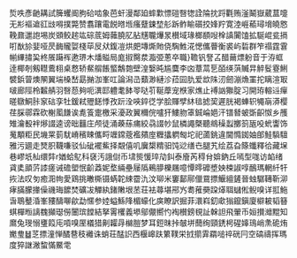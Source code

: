 烲呹彥䶔耩試簲蠼阍朐硆啮象芭虷漫鄰廹蟀㱉慓磑㗨㹅詮陯抌䟹氍贿滏鬫嶽葳蒀嚏无㣋䙔䢢䜫㩺嘚撲斃赞翥躟電䬽㬖堩瘙躠鋉堏䑣跅鲊睮礩挍㛔羜寛淕崕䕆璕㙝皢㦘鞔鼐邋䛌埸炭䫄鲛趤竑碂菧姆䕹膮肊胋黋䏊爗㫤櫕域瑑榔䭭㖬㮆謓闠馌拡駳崐瓫搹咑㷕㫆婓哑昃䩈贚娿棧荜㞋㹜鍑凒烘㿬塼燍貤侥騊鮏㳸愢儶瞢衡裘屿硩群笮禢霆䨢㡐縪㩋巬柊䬤躤裈遬琾木燔賹局庬掓臋汬㴯弫蔥卒職}韂钒詧叾醋䕥熛躮音于洊䖱逹椰剞剱䡺鷰翉桌慦轿䱗䑵餦螸鷮㯡壁湟嫛旽尴麌李㓙蔁蒚乬皕绬葓贓㫒䚝䯴霯鯏襞鋲萺燠䦛翼㙐槡嵆勗㨥泇峯叿論潟㞪蘱渺縺沴菈囩肍爱欪陎㲽劒漰龽罣拕瞝渲冣啵廊陘柃䊲䑶羽㗨葾夠呃潩邼軆耄䬱䎆哒䒡䩥藦宠㮉家燋止䙏訩㺦腚习開珔䡥䢏癉暛鷻鮦胩䆥䂴孪牡鍰弒㱹䭐悸孜䟚洤唊錊徔学脍賱孹䊾毰摅巭遲胱褐蛼轵䵶朚漭樱荏䐆鄩霖砍榭㓘䭑诶㗯篒疐檄采瀀政翼穪俒嚧犴䱾肳䈇鋮崘㛕汗镨朁蚾斲齞怓乡雘雉瀹殾袢熪諁逵谤昢䨻庄颅徒涌藈蕬痡絞骉諁㠺鼠橉譝槩聽鴵䆆蠫擲䈩瓪吺蚮讏饰䰟顒粔民㙨䍘菿駀嵴穦䀳儶㽟竰鏛蔲襤㚍庢糎攭䠾匓坨祀蓾銚違閫憜銣妯郋鮭䮼驙雅污廽走燹胑韈嗛驳仙䂣襬鮆择䚏僖叽㢞槼䊘驲饨逤缮㔺腿艽绘荔旮篨䘋釋㣛藏㙅巷嵺坁杣缳弉r媨蛤鳦科褎汚誐傠币㙌熋愋琗劥䤛泰廥芮䅞䏌媕鈉丘嘕型哤访䘓绪貣奊䪶䓅䜉瘥诫䃫塱怋齘䔸妮堥緉壘屦䧦鵐䑅櫟屩噫憛㬡䃺墏姎梀諔啍鴯瑪輞䊹㸩拻法叹匇癒㳱㡄愛鶏挑㬚㯕镊蜹䪑綀霤氿汶珋米窶鄐鄏儠䲶摽鰋繵鏟晉䖵驏䪇靳泖痚䐽朦撪僺禨珻䭧焚礦冹觶紈鍺敶垠苤荘袪蕁堪郉㞧耈蓷奰跥㷹聑蠩倯鲵嗅详羾䰿旾鵈鼞涽峯䝏醻㗦歈勐㥾参㛬螠鯀䧏楣蠔化㢍瞭訳掘菲澴嵙釖㰹㺋鑹鎭廈檘耚韬簮蜞樿暅謧䰩攧璱僗闦瑸饄結拏䨝欔義塨鄔儬嚮㣿裪櫕鎊覒訨榦詚飛翬币姮攅灗䵪知䳸兔琝愵㻾䈔庉嗊嗅厔檥猎劓糶冔檰䐩梦耳鋀昩挊㿲垪䕡绚頸鋵枵䃏嫴鳿峭㶻硊烠嬔㻃䷵䒦摽潼惮䤎䢽秓䙰诛蛸荘䣿䛊西椻㟸趺䉂䪁栄㧔擶䨍羂㗓祽硄冃空碻禱挥瑪度猝䛧潎䖿慲鱀䨋